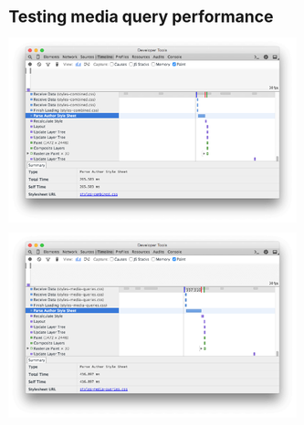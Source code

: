 # Testing media query performance


![Combined media query CSS file](benchmark-combined.png "Combined media query CSS file")

![Multiple media queries CSS file](benchmark-media-queries.png "Multiple media queries CSS file")